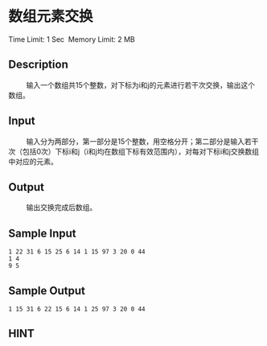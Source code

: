 # 数组元素交换
Time Limit: 1 Sec  Memory Limit: 2 MB


## Description
         输入一个数组共15个整数，对下标为i和j的元素进行若干次交换，输出这个数组。


## Input
         输入分为两部分，第一部分是15个整数，用空格分开；第二部分是输入若干次（包括0次）下标i和j（i和j均在数组下标有效范围内），对每对下标i和j交换数组中对应的元素。


## Output
         输出交换完成后数组。


## Sample Input
```
1 22 31 6 15 25 6 14 1 15 97 3 20 0 44
1 4
9 5

```
## Sample Output
```
1 15 31 6 22 15 6 14 1 25 97 3 20 0 44

```

## HINT
